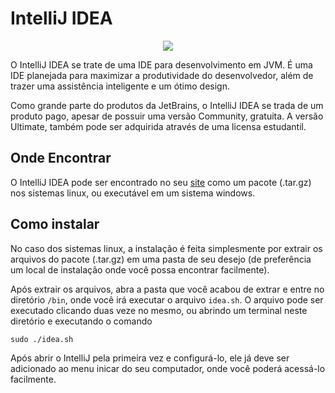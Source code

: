 # IntelliJ IDEA

<div style="text-align:center"><img src="https://upload.wikimedia.org/wikipedia/commons/thumb/d/d5/IntelliJ_IDEA_Logo.svg/480px-IntelliJ_IDEA_Logo.svg.png" /></div>

O IntelliJ IDEA se trate de uma IDE para desenvolvimento em JVM. É uma IDE planejada para maximizar a produtividade do desenvolvedor, além de trazer uma assistência inteligente e um ótimo design.

Como grande parte do produtos da JetBrains, o IntelliJ IDEA se trada de um produto pago, apesar de possuir uma versão Community, gratuita. A versão Ultimate, também pode ser adquirida através de uma licensa estudantil.

## Onde Encontrar

<p>O IntelliJ IDEA pode ser encontrado no seu <a href="https://www.jetbrains.com/pt-br/idea/download">site</a> como um pacote (.tar.gz) nos sistemas linux, ou executável em um sistema windows.</p>

## Como instalar

No caso dos sistemas linux, a instalação é feita simplesmente por extrair os arquivos do pacote (.tar.gz) em uma pasta de seu desejo (de preferência um local de instalação onde você possa encontrar facilmente).

Após extrair os arquivos, abra a pasta que você acabou de extrar e entre no diretório `/bin`, onde você irá executar o arquivo `idea.sh`. O arquivo pode ser executado clicando duas veze no mesmo, ou abrindo um terminal neste diretório e executando o comando

```
sudo ./idea.sh
```

Após abrir o IntelliJ pela primeira vez e configurá-lo, ele já deve ser adicionado ao menu inicar do seu computador, onde você poderá acessá-lo facilmente.

